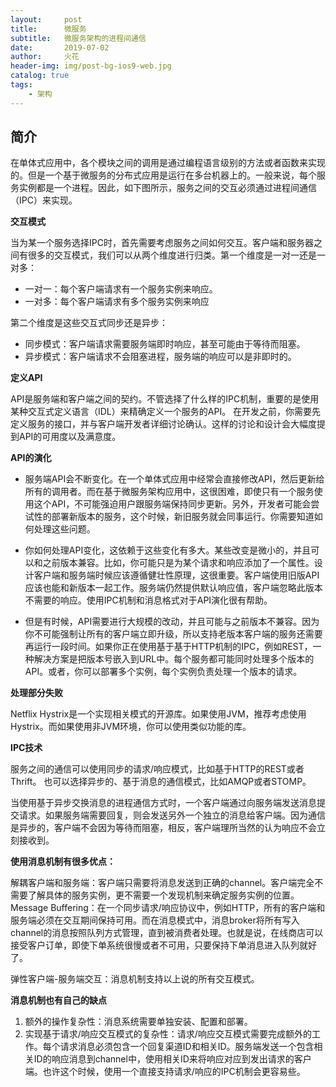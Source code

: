 ```yaml
---
layout:     post
title:      微服务
subtitle:   微服务架构的进程间通信
date:       2019-07-02
author:     火花
header-img: img/post-bg-ios9-web.jpg
catalog: true
tags:
    - 架构
---
```


## 简介 ##


在单体式应用中，各个模块之间的调用是通过编程语言级别的方法或者函数来实现的。但是一个基于微服务的分布式应用是运行在多台机器上的。一般来说，每个服务实例都是一个进程。因此，如下图所示，服务之间的交互必须通过进程间通信（IPC）来实现。

**交互模式**

当为某一个服务选择IPC时，首先需要考虑服务之间如何交互。客户端和服务器之间有很多的交互模式，我们可以从两个维度进行归类。第一个维度是一对一还是一对多：

-  一对一：每个客户端请求有一个服务实例来响应。
-  一对多：每个客户端请求有多个服务实例来响应

第二个维度是这些交互式同步还是异步：

- 同步模式：客户端请求需要服务端即时响应，甚至可能由于等待而阻塞。
- 异步模式：客户端请求不会阻塞进程，服务端的响应可以是非即时的。

**定义API**

API是服务端和客户端之间的契约。不管选择了什么样的IPC机制，重要的是使用某种交互式定义语言（IDL）来精确定义一个服务的API。
在开发之前，你需要先定义服务的接口，并与客户端开发者详细讨论确认。这样的讨论和设计会大幅度提到API的可用度以及满意度。


**API的演化**

- 服务端API会不断变化。在一个单体式应用中经常会直接修改API，然后更新给所有的调用者。而在基于微服务架构应用中，这很困难，即使只有一个服务使用这个API，不可能强迫用户跟服务端保持同步更新。另外，开发者可能会尝试性的部署新版本的服务，这个时候，新旧服务就会同事运行。你需要知道如何处理这些问题。

- 你如何处理API变化，这依赖于这些变化有多大。某些改变是微小的，并且可以和之前版本兼容。比如，你可能只是为某个请求和响应添加了一个属性。设计客户端和服务端时候应该遵循健壮性原理，这很重要。客户端使用旧版API应该也能和新版本一起工作。服务端仍然提供默认响应值，客户端忽略此版本不需要的响应。使用IPC机制和消息格式对于API演化很有帮助。

- 但是有时候，API需要进行大规模的改动，并且可能与之前版本不兼容。因为你不可能强制让所有的客户端立即升级，所以支持老版本客户端的服务还需要再运行一段时间。如果你正在使用基于基于HTTP机制的IPC，例如REST，一种解决方案是把版本号嵌入到URL中。每个服务都可能同时处理多个版本的API。或者，你可以部署多个实例，每个实例负责处理一个版本的请求。

**处理部分失败**

Netflix Hystrix是一个实现相关模式的开源库。如果使用JVM，推荐考虑使用Hystrix。而如果使用非JVM环境，你可以使用类似功能的库。

**IPC技术**

服务之间的通信可以使用同步的请求/响应模式，比如基于HTTP的REST或者Thrift。
也可以选择异步的、基于消息的通信模式，比如AMQP或者STOMP。

当使用基于异步交换消息的进程通信方式时，一个客户端通过向服务端发送消息提交请求。如果服务端需要回复，则会发送另外一个独立的消息给客户端。因为通信是异步的，客户端不会因为等待而阻塞，相反，客户端理所当然的认为响应不会立刻接收到。

**使用消息机制有很多优点：**

解耦客户端和服务端：客户端只需要将消息发送到正确的channel。客户端完全不需要了解具体的服务实例，更不需要一个发现机制来确定服务实例的位置。
Message Buffering：在一个同步请求/响应协议中，例如HTTP，所有的客户端和服务端必须在交互期间保持可用。而在消息模式中，消息broker将所有写入channel的消息按照队列方式管理，直到被消费者处理。也就是说，在线商店可以接受客户订单，即使下单系统很慢或者不可用，只要保持下单消息进入队列就好了。

弹性客户端-服务端交互：消息机制支持以上说的所有交互模式。

**消息机制也有自己的缺点**

1. 额外的操作复杂性：消息系统需要单独安装、配置和部署。
2. 实现基于请求/响应交互模式的复杂性：请求/响应交互模式需要完成额外的工作。每个请求消息必须包含一个回复渠道ID和相关ID。服务端发送一个包含相关ID的响应消息到channel中，使用相关ID来将响应对应到发出请求的客户端。也许这个时候，使用一个直接支持请求/响应的IPC机制会更容易些。